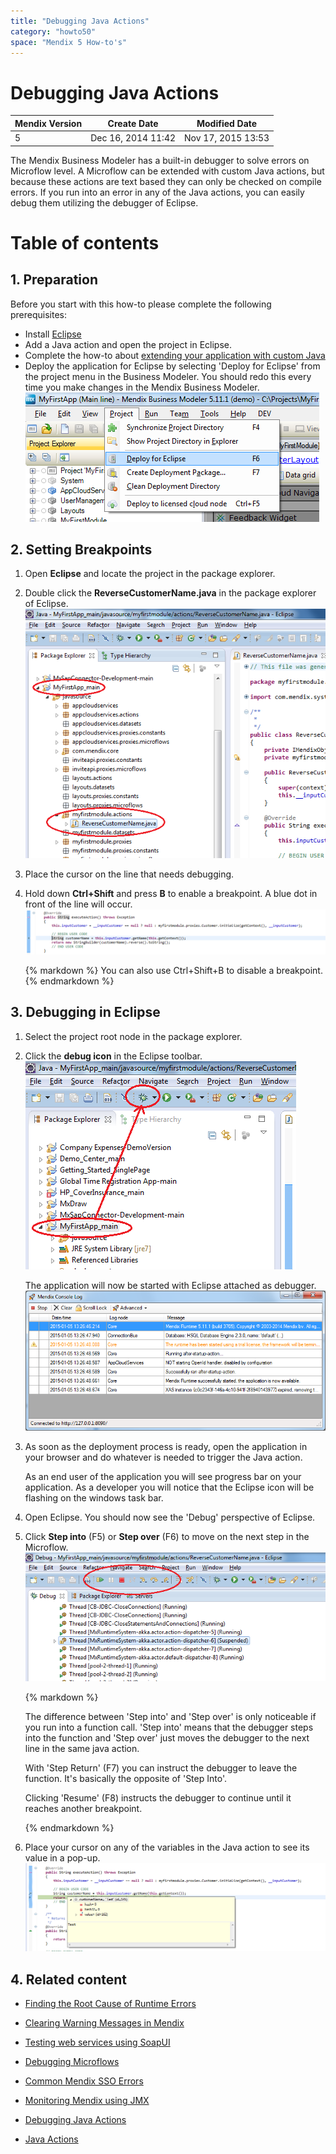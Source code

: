 ```yaml
---
title: "Debugging Java Actions"
category: "howto50"
space: "Mendix 5 How-to's"
---
```

# Debugging Java Actions

<table><thead><tr><th class="confluenceTh">Mendix Version</th><th class="confluenceTh">Create Date</th><th colspan="1" class="confluenceTh">Modified Date</th></tr></thead><tbody><tr><td class="confluenceTd">5</td><td class="confluenceTd">Dec 16, 2014 11:42</td><td colspan="1" class="confluenceTd">Nov 17, 2015 13:53</td></tr></tbody></table>



The Mendix Business Modeler has a built-in debugger to solve errors on Microflow level. A Microflow can be extended with custom Java actions, but because these actions are text based they can only be checked on compile errors. If you run into an error in any of the Java actions, you can easily debug them utilizing the debugger of Eclipse.

# Table of contents

## 1\. Preparation

Before you start with this how-to please complete the following prerequisites:

*   Install [Eclipse](https://eclipse.org/)
*   Add a Java action and open the project in Eclipse.
*   Complete the how-to about [extending your application with custom Java](Extending+Your+Application+with+Custom+Java)
*   Deploy the application for Eclipse by selecting 'Deploy for Eclipse' from the project menu in the Business Modeler. You should redo this every time you make changes in the Mendix Business Modeler.
    ![](attachments/8784371/8946361.png)

## 2\. Setting Breakpoints

1.  Open **Eclipse** and locate the project in the package explorer.
2.  Double click the **ReverseCustomerName.java** in the package explorer of Eclipse.
    ![](attachments/8784371/8946365.png)
3.  Place the cursor on the line that needs debugging.
4.  Hold down **Ctrl+Shift** and press **B** to enable a breakpoint. A blue dot in front of the line will occur. 
    ![](attachments/8784376/8946464.png)

    <div class="alert alert-info">{% markdown %}
    You can also use Ctrl+Shift+B to disable a breakpoint.
    {% endmarkdown %}</div>

## 3\. Debugging in Eclipse

1.  Select the project root node in the package explorer.
2.  Click the **debug icon** in the Eclipse toolbar.
    ![](attachments/8784376/8946461.png)

    The application will now be started with Eclipse attached as debugger.
    ![](attachments/8784376/8946465.png)
3.  As soon as the deployment process is ready, open the application in your browser and do whatever is needed to trigger the Java action.

    As an end user of the application you will see progress bar on your application. As a developer you will notice that the Eclipse icon will be flashing on the windows task bar.
4.  Open Eclipse. You should now see the 'Debug' perspective of Eclipse.
5.  Click **Step into** (F5) or **Step over** (F6) to move on the next step in the Microflow.
    ![](attachments/8784376/8946467.png)

    <div class="alert alert-warning">{% markdown %}

    The difference between 'Step into' and 'Step over' is only noticeable if you run into a function call. 'Step into' means that the debugger steps into the function and 'Step over' just moves the debugger to the next line in the same java action.

    With 'Step Return' (F7) you can instruct the debugger to leave the function. It's basically the opposite of 'Step Into'.

    Clicking 'Resume' (F8) instructs the debugger to continue until it reaches another breakpoint.

    {% endmarkdown %}</div>
6.  Place your cursor on any of the variables in the Java action to see its value in a pop-up.
    ![](attachments/8784376/8946466.png)

## 4\. Related content

*   [Finding the Root Cause of Runtime Errors](/howto50/Finding+the+Root+Cause+of+Runtime+Errors)
*   [Clearing Warning Messages in Mendix](/howto50/Clearing+Warning+Messages+in+Mendix)
*   [Testing web services using SoapUI](/howto50/Testing+web+services+using+SoapUI)
*   [Debugging Microflows](/howto50/Debugging+Microflows)
*   [Common Mendix SSO Errors](/howto50/Common+Mendix+SSO+Errors)
*   [Monitoring Mendix using JMX](/howto50/Monitoring+Mendix+using+JMX)
*   [Debugging Java Actions](/howto50/Debugging+Java+Actions)



*   [Java Actions](/refguide5/Java+Actions)